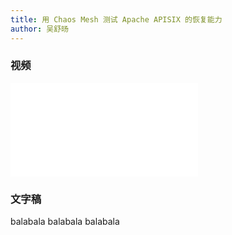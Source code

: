 ```yaml
---
title: 用 Chaos Mesh 测试 Apache APISIX 的恢复能力
author: 吴舒旸
---
```


### 视频
<iframe src="//player.bilibili.com/player.html?aid=334774886&bvid=BV1JA411w7w8&cid=388417850&page=1" frameborder="0" scrolling="no" allowfullscreen="true" style={{width:"100%", maxHeight: "calc(100vw / 5 * 3)", height: "calc(100vh / 5 * 3)"}}></iframe>

### 文字稿
balabala
balabala
balabala
